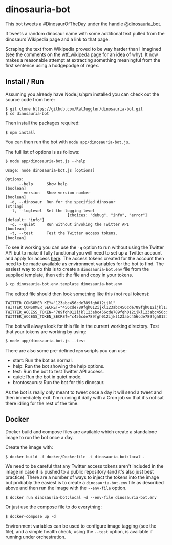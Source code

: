 # dinosauria-bot

This bot tweets a #DinosaurOfTheDay under the handle [@dinosauria_bot](https://twitter.com/dinosauria_bot).

It tweets a random dinosaur name with some additional text pulled from the dinosaurs Wikipedia page and a link to that page.

Scraping the text from Wikipedia proved to be way harder than I imagined (see the comments on the [wtf_wikipeda](https://github.com/spencermountain/wtf_wikipedia) 
page for an idea of why). It now makes a reasonable attempt at extracting something meaningful from the first sentence using a 
hodgepodge of regex.

## Install / Run

Assuming you already have Node.js/npm installed you can check out the source code from here:

    $ git clone https://github.com/RatJuggler/dinosauria-bot.git
    $ cd dinosauria-bot

Then install the packages required:

    $ npm install

You can then run the bot with `node app/dinosauria-bot.js`.

The full list of options is as follows:
```
$ node app/dinosauria-bot.js --help

Usage: node dinosauria-bot.js [options]

Options:
      --help      Show help                                            [boolean]
      --version   Show version number                                  [boolean]
  -d, --dinosaur  Run for the specified dinosaur                        [string]
  -l, --loglevel  Set the logging level
                           [choices: "debug", "info", "error"] [default: "info"]
  -q, --quiet     Run without invoking the Twitter API                 [boolean]
  -t, --test      Test the Twitter access tokens.                      [boolean]
```
To see it working you can use the `-q` option to run without using the Twitter API but to make it fully functional you will need to 
set up a Twitter account and apply for access [here](https://developer.twitter.com/en/apply-for-access). The access tokens created 
for the account then need to be made available as environment variables for the bot to find. The easiest way to do this is to 
create a `dinosauria-bot.env` file from the supplied template, then edit the file and copy in your tokens.

    $ cp dinosauria-bot.env.template dinosauria-bot.env

The edited file should then look something like this (not real tokens):

    TWITTER_CONSUMER_KEY="123abc456cde789fgh012ijkl"
    TWITTER_CONSUMER_SECRET="456cde789fgh012ijkl123abc456cde789fgh012ijkl123abc"
    TWITTER_ACCESS_TOKEN="789fgh012ijkl123abc456cde789fgh012ijkl123abc456cde"
    TWITTER_ACCESS_TOKEN_SECRET="c456cde789fgh012ijkl123abc456cde789fgh012ijkl"

The bot will always look for this file in the current working directory. Test that your tokens are working by using:

    $ node app/dinosauria-bot.js --test

There are also some pre-defined `npm` scripts you can use:

- start: Run the bot as normal.
- help:  Run the bot showing the help options.
- test:  Run the bot to test Twitter API access.
- quiet: Run the bot in quiet mode.
- brontosaurus: Run the bot for this dinosaur.

As the bot is really only meant to tweet once a day it will send a tweet and then immediately exit. I'm running it daily with a 
Cron job so that it's not sat there idling for the rest of the time.

## Docker

Docker build and compose files are available which create a standalone image to run the bot once a day.

Create the image with: 

    $ docker build -f docker/Dockerfile -t dinosauria-bot:local .

We need to be careful that any Twitter access tokens aren't included in the image in case it is pushed to a public repository (and
it's also just best practice). There are a number of ways to inject the tokens into the image but probably the easiest is to create
a `dinosauria-bot.env` file as described above and then run the image with the `--env-file` option.

    $ docker run dinosauria-bot:local -d --env-file dinosauria-bot.env

Or just use the compose file to do everything:

    $ docker-compose up -d

Environment variables can be used to configure image tagging (see the file), and a simple health check, using the `--test` option,
is available if running under orchestration.
